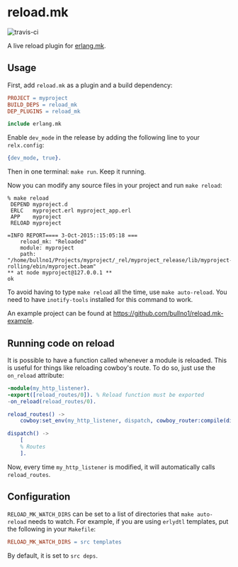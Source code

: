 reload.mk
=========

![travis-ci](https://travis-ci.org/bullno1/reload.mk.svg?branch=master)

A live reload plugin for [erlang.mk](https://github.com/ninenines/erlang.mk).

Usage
-----

First, add `reload.mk` as a plugin and a build dependency:

```Makefile
PROJECT = myproject
BUILD_DEPS = reload_mk
DEP_PLUGINS = reload_mk

include erlang.mk
```

Enable `dev_mode` in the release by adding the following line to your `relx.config`:

```erlang
{dev_mode, true}.
```

Then in one terminal: `make run`.
Keep it running.

Now you can modify any source files in your project and run `make reload`:

```shell
% make reload
 DEPEND myproject.d
 ERLC   myproject.erl myproject_app.erl
 APP    myproject
 RELOAD myproject

=INFO REPORT==== 3-Oct-2015::15:05:18 ===
    reload_mk: "Reloaded"
    module: myproject
    path: "/home/bullno1/Projects/myproject/_rel/myproject_release/lib/myproject-rolling/ebin/myproject.beam"
** at node myproject@127.0.0.1 **
ok
```

To avoid having to type `make reload` all the time, use `make auto-reload`.
You need to have `inotify-tools` installed for this command to work.

An example project can be found at https://github.com/bullno1/reload.mk-example.

Running code on reload
----------------------

It is possible to have a function called whenever a module is reloaded.
This is useful for things like reloading cowboy's route.
To do so, just use the `on_reload` attribute:

```erlang
-module(my_http_listener).
-export([reload_routes/0]). % Reload function must be exported
-on_reload(reload_routes/0).

reload_routes() ->
	cowboy:set_env(my_http_listener, dispatch, cowboy_router:compile(dispatch())).

dispatch() ->
	[
	% Routes
	].
```

Now, every time `my_http_listener` is modified, it will automatically calls `reload_routes`.

Configuration
-------------

`RELOAD_MK_WATCH_DIRS` can be set to a list of directories that `make auto-reload` needs to watch.
For example, if you are using `erlydtl` templates, put the following in your `Makefile`:

```Makefile
RELOAD_MK_WATCH_DIRS = src templates
```

By default, it is set to `src deps`.
